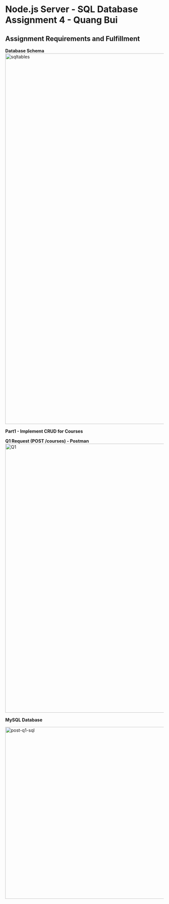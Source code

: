 # Node.js Server - SQL Database Assignment 4 - Quang Bui

## Assignment Requirements and Fulfillment

**Database Schema**
<img width="1175" alt="sqltables" src="https://github.com/user-attachments/assets/6afbdab0-c660-4131-ae3b-0bcf0e359534" />

**Part1 - Implement CRUD for Courses**

**Q1 Request (POST /courses) - Postman**
<img width="853" alt="Q1" src="https://github.com/user-attachments/assets/ec51bd93-8234-440f-8c16-8e7ee5e0b797" />

**MySQL Database**

<img width="545" alt="post-q1-sql" src="https://github.com/user-attachments/assets/64b59bb4-5b0a-48bc-8332-0cdd69b05898" />



